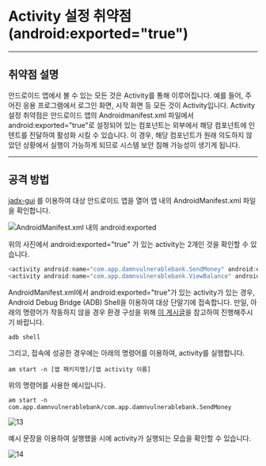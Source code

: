 # Activity 설정 취약점 (android:exported="true")
---
## 취약점 설명

안드로이드 앱에서 볼 수 있는 모든 것은 Activity를 통해 이루어집니다. 
예를 들어, 주어진 응용 프로그램에서 로그인 화면, 시작 화면 등 모든 것이 Activity입니다. 
Activity 설정 취약점은 안드로이드 앱의 Androidmanifest.xml 파일에서 android:exported="true"로 설정되어 있는 컴포넌트는 외부에서 해당 컴포넌트에 인텐트를 전달하여 활성화 시킬 수 있습니다. 
이 경우, 해당 컴포넌트가 원래 의도하지 않았던 상황에서 실행이 가능하게 되므로 시스템 보안 침해 가능성이 생기게 됩니다.

---
## 공격 방법

[jadx-gui](https://github.com/skylot/jadx/releases/latest)
를 이용하여 대상 안드로이드 앱을 열어 앱 내의 AndroidManifest.xml 파일을 확인합니다.


![AndroidManifest.xml 내의 android:exported](https://user-images.githubusercontent.com/114275157/200762512-e101c8b1-b5fd-4102-b744-e7408296c410.png)

위의 사진에서 android:exported="true" 가 있는 activity는 
2개인 것을 확인할 수 있습니다.
```js
<activity android:name="com.app.damnvulnerablebank.SendMoney" android:exported="true">
<activity android:name="com.app.damnvulnerablebank.ViewBalance" android:exported="true"/>
```

AndroidManifest.xml에서 android:exported="true"가 있는 activity가 있는 경우, Android Debug Bridge (ADB) Shell을 이용하여 대상 단말기에 접속합니다.
만일, 아래의 명령어가 작동하지 않을 경우 환경 구성을 위해 [이 게시글](https://labs.brandi.co.kr/2018/08/10/kimcy.html)을 참고하여 진행해주시기 바랍니다.

```shell
adb shell
```

그리고, 접속에 성공한 경우에는 아래의 명령어를 이용하여, activity를 실행합니다.

```shell
am start -n [앱 패키지명]/[앱 activity 이름] 
```
위의 명령어를 사용한 예시입니다.
```shell
am start -n com.app.damnvulnerablebank/com.app.damnvulnerablebank.SendMoney
```
![13](https://user-images.githubusercontent.com/114275157/200765301-8c9ea6af-4d7e-4d3f-a2a5-33b7022de2aa.png)

예시 문장을 이용하여 실행했을 시에 activity가 실행되는 모습을 확인할 수 있습니다.

![14](https://user-images.githubusercontent.com/114275157/200770697-0b39e913-d2e5-4464-ad47-2b308ebc3c00.png)
